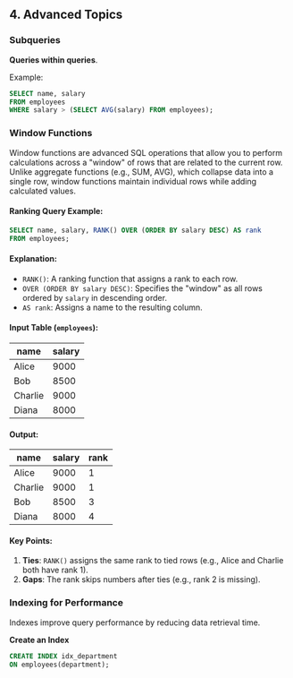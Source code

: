 ## 4. Advanced Topics
### Subqueries
**Queries within queries**.

Example:

```sql
SELECT name, salary
FROM employees
WHERE salary > (SELECT AVG(salary) FROM employees);
```

### Window Functions
Window functions are advanced SQL operations that allow you to perform calculations across a "window" of rows that are related to the current row. Unlike aggregate functions (e.g., SUM, AVG), which collapse data into a single row, window functions maintain individual rows while adding calculated values.

#### Ranking Query Example:

```sql 
SELECT name, salary, RANK() OVER (ORDER BY salary DESC) AS rank
FROM employees;
```
#### Explanation:
- `RANK()`: A ranking function that assigns a rank to each row.
- `OVER (ORDER BY salary DESC)`: Specifies the "window" as all rows ordered by `salary` in descending order.
- `AS rank`: Assigns a name to the resulting column.

#### Input Table (`employees`):
| name    | salary |
|---------|--------|
| Alice   | 9000   |
| Bob     | 8500   |
| Charlie | 9000   |
| Diana   | 8000   |

#### Output:
| name    | salary | rank |
|---------|--------|------|
| Alice   | 9000   | 1    |
| Charlie | 9000   | 1    |
| Bob     | 8500   | 3    |
| Diana   | 8000   | 4    |

#### Key Points:
1. **Ties**: `RANK()` assigns the same rank to tied rows (e.g., Alice and Charlie both have rank 1).
2. **Gaps**: The rank skips numbers after ties (e.g., rank 2 is missing).


### Indexing for Performance
Indexes improve query performance by reducing data retrieval time.

**Create an Index**

```sql
CREATE INDEX idx_department
ON employees(department);
```